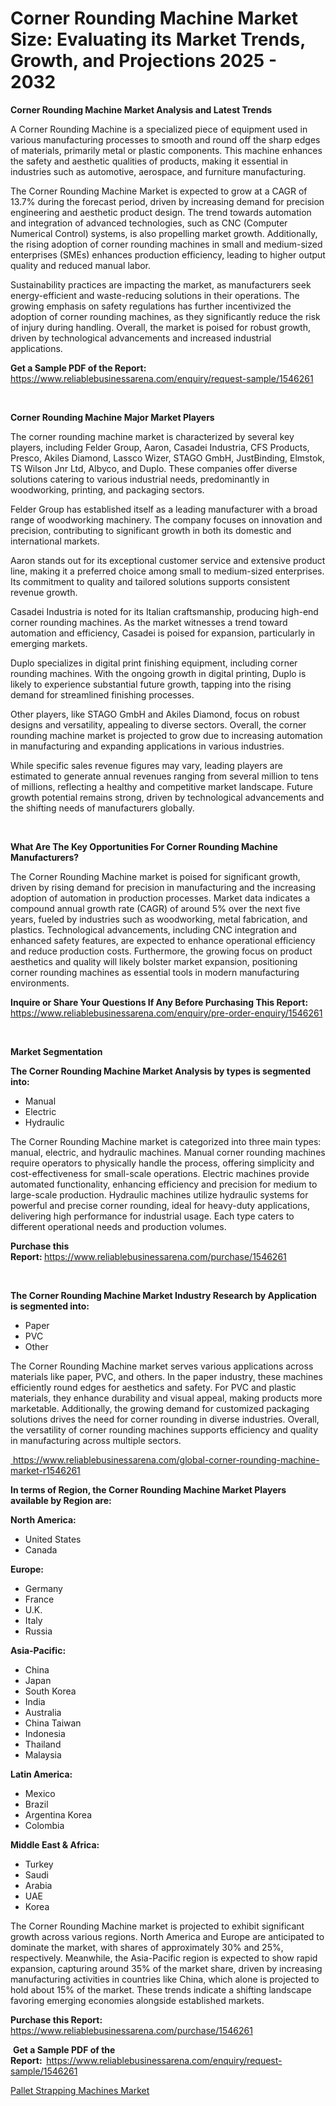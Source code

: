 <p><h1>Corner Rounding Machine Market Size: Evaluating its Market Trends, Growth, and Projections 2025 - 2032</h1></p><p><strong>Corner Rounding Machine Market Analysis and Latest Trends</strong></p>
<p><p>A Corner Rounding Machine is a specialized piece of equipment used in various manufacturing processes to smooth and round off the sharp edges of materials, primarily metal or plastic components. This machine enhances the safety and aesthetic qualities of products, making it essential in industries such as automotive, aerospace, and furniture manufacturing.</p><p>The Corner Rounding Machine Market is expected to grow at a CAGR of 13.7% during the forecast period, driven by increasing demand for precision engineering and aesthetic product design. The trend towards automation and integration of advanced technologies, such as CNC (Computer Numerical Control) systems, is also propelling market growth. Additionally, the rising adoption of corner rounding machines in small and medium-sized enterprises (SMEs) enhances production efficiency, leading to higher output quality and reduced manual labor.</p><p>Sustainability practices are impacting the market, as manufacturers seek energy-efficient and waste-reducing solutions in their operations. The growing emphasis on safety regulations has further incentivized the adoption of corner rounding machines, as they significantly reduce the risk of injury during handling. Overall, the market is poised for robust growth, driven by technological advancements and increased industrial applications.</p></p>
<p><strong>Get a Sample PDF of the Report:&nbsp;</strong> <a href="https://www.reliablebusinessarena.com/enquiry/request-sample/1546261?utm_campaign=1420&utm_medium=2&utm_source=Github&utm_content=ia&utm_term=08042025&utm_id=corner-rounding-machine">https://www.reliablebusinessarena.com/enquiry/request-sample/1546261</a></p>
<p>&nbsp;</p>
<p><strong>Corner Rounding Machine Major Market Players</strong></p>
<p><p>The corner rounding machine market is characterized by several key players, including Felder Group, Aaron, Casadei Industria, CFS Products, Presco, Akiles Diamond, Lassco Wizer, STAGO GmbH, JustBinding, Elmstok, TS Wilson Jnr Ltd, Albyco, and Duplo. These companies offer diverse solutions catering to various industrial needs, predominantly in woodworking, printing, and packaging sectors.</p><p>Felder Group has established itself as a leading manufacturer with a broad range of woodworking machinery. The company focuses on innovation and precision, contributing to significant growth in both its domestic and international markets.</p><p>Aaron stands out for its exceptional customer service and extensive product line, making it a preferred choice among small to medium-sized enterprises. Its commitment to quality and tailored solutions supports consistent revenue growth.</p><p>Casadei Industria is noted for its Italian craftsmanship, producing high-end corner rounding machines. As the market witnesses a trend toward automation and efficiency, Casadei is poised for expansion, particularly in emerging markets.</p><p>Duplo specializes in digital print finishing equipment, including corner rounding machines. With the ongoing growth in digital printing, Duplo is likely to experience substantial future growth, tapping into the rising demand for streamlined finishing processes.</p><p>Other players, like STAGO GmbH and Akiles Diamond, focus on robust designs and versatility, appealing to diverse sectors. Overall, the corner rounding machine market is projected to grow due to increasing automation in manufacturing and expanding applications in various industries.</p><p>While specific sales revenue figures may vary, leading players are estimated to generate annual revenues ranging from several million to tens of millions, reflecting a healthy and competitive market landscape. Future growth potential remains strong, driven by technological advancements and the shifting needs of manufacturers globally.</p></p>
<p>&nbsp;</p>
<p><strong>What Are The Key Opportunities For Corner Rounding Machine Manufacturers?</strong></p>
<p><p>The Corner Rounding Machine market is poised for significant growth, driven by rising demand for precision in manufacturing and the increasing adoption of automation in production processes. Market data indicates a compound annual growth rate (CAGR) of around 5% over the next five years, fueled by industries such as woodworking, metal fabrication, and plastics. Technological advancements, including CNC integration and enhanced safety features, are expected to enhance operational efficiency and reduce production costs. Furthermore, the growing focus on product aesthetics and quality will likely bolster market expansion, positioning corner rounding machines as essential tools in modern manufacturing environments.</p></p>
<p><strong>Inquire or Share Your Questions If Any Before Purchasing This Report:</strong> <a href="https://www.reliablebusinessarena.com/enquiry/pre-order-enquiry/1546261?utm_campaign=1420&utm_medium=2&utm_source=Github&utm_content=ia&utm_term=08042025&utm_id=corner-rounding-machine">https://www.reliablebusinessarena.com/enquiry/pre-order-enquiry/1546261</a></p>
<p>&nbsp;</p>
<p><strong>Market Segmentation</strong></p>
<p><strong>The Corner Rounding Machine Market Analysis by types is segmented into:</strong></p>
<p><ul><li>Manual</li><li>Electric</li><li>Hydraulic</li></ul></p>
<p><p>The Corner Rounding Machine market is categorized into three main types: manual, electric, and hydraulic machines. Manual corner rounding machines require operators to physically handle the process, offering simplicity and cost-effectiveness for small-scale operations. Electric machines provide automated functionality, enhancing efficiency and precision for medium to large-scale production. Hydraulic machines utilize hydraulic systems for powerful and precise corner rounding, ideal for heavy-duty applications, delivering high performance for industrial usage. Each type caters to different operational needs and production volumes.</p></p>
<p><strong>Purchase this Report:&nbsp;</strong><a href="https://www.reliablebusinessarena.com/purchase/1546261?utm_campaign=1420&utm_medium=2&utm_source=Github&utm_content=ia&utm_term=08042025&utm_id=corner-rounding-machine">https://www.reliablebusinessarena.com/purchase/1546261</a></p>
<p>&nbsp;</p>
<p><strong>The Corner Rounding Machine Market Industry Research by Application is segmented into:</strong></p>
<p><ul><li>Paper</li><li>PVC</li><li>Other</li></ul></p>
<p><p>The Corner Rounding Machine market serves various applications across materials like paper, PVC, and others. In the paper industry, these machines efficiently round edges for aesthetics and safety. For PVC and plastic materials, they enhance durability and visual appeal, making products more marketable. Additionally, the growing demand for customized packaging solutions drives the need for corner rounding in diverse industries. Overall, the versatility of corner rounding machines supports efficiency and quality in manufacturing across multiple sectors.</p></p>
<p><a href="https://www.reliablebusinessarena.com/global-corner-rounding-machine-market-r1546261?utm_campaign=1420&utm_medium=2&utm_source=Github&utm_content=ia&utm_term=08042025&utm_id=corner-rounding-machine">&nbsp;https://www.reliablebusinessarena.com/global-corner-rounding-machine-market-r1546261</a></p>
<p><strong>In terms of Region, the Corner Rounding Machine Market Players available by Region are:</strong></p>
<p>
    <p> <strong> North America: </strong>
        <ul>
            <li>United States</li>
            <li>Canada</li>
        </ul>
        </p> 
    <p> <strong> Europe: </strong>
        <ul>
            <li>Germany</li>
            <li>France</li>
            <li>U.K.</li>
            <li>Italy</li>
            <li>Russia</li>
        </ul>
        </p> 
    <p> <strong> Asia-Pacific: </strong>
        <ul>
            <li>China</li>
            <li>Japan</li>
            <li>South Korea</li>
            <li>India</li>
            <li>Australia</li>
            <li>China Taiwan</li>
            <li>Indonesia</li>
            <li>Thailand</li>
            <li>Malaysia</li>
        </ul>
        </p> 
    <p> <strong> Latin America: </strong>
        <ul>
            <li>Mexico</li>
            <li>Brazil</li>
            <li>Argentina Korea</li>
            <li>Colombia</li>
        </ul>
        </p> 
    <p> <strong> Middle East & Africa: </strong>
        <ul>
            <li>Turkey</li>
            <li>Saudi</li>
            <li>Arabia</li>
            <li>UAE</li>
            <li>Korea</li>
        </ul>
    </p>
    </p>
<p><p>The Corner Rounding Machine market is projected to exhibit significant growth across various regions. North America and Europe are anticipated to dominate the market, with shares of approximately 30% and 25%, respectively. Meanwhile, the Asia-Pacific region is expected to show rapid expansion, capturing around 35% of the market share, driven by increasing manufacturing activities in countries like China, which alone is projected to hold about 15% of the market. These trends indicate a shifting landscape favoring emerging economies alongside established markets.</p></p>
<p><strong>Purchase this Report: </strong><a href="https://www.reliablebusinessarena.com/purchase/1546261?utm_campaign=1420&utm_medium=2&utm_source=Github&utm_content=ia&utm_term=08042025&utm_id=corner-rounding-machine">https://www.reliablebusinessarena.com/purchase/1546261</a></p>
<p>&nbsp;<strong>Get a Sample PDF of the Report:&nbsp;&nbsp;</strong><a href="https://www.reliablebusinessarena.com/enquiry/request-sample/1546261?utm_campaign=1420&utm_medium=2&utm_source=Github&utm_content=ia&utm_term=08042025&utm_id=corner-rounding-machine">https://www.reliablebusinessarena.com/enquiry/request-sample/1546261</a></p>
<p><strong></strong></p>
<p><p><a href="https://github.com/stohllaackdw/Market-Research-Report-List-1/blob/main/pallet-strapping-machines-market.md?utm_campaign=1420&utm_medium=2&utm_source=Github&utm_content=ia&utm_term=08042025&utm_id=corner-rounding-machine">Pallet Strapping Machines Market</a></p></p>